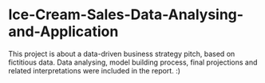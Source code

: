 # Ice-Cream-Sales-Data-Analysing-and-Application
This project is about a data-driven business strategy pitch, based on fictitious data. Data analysing, model building process, final projections and related interpretations were included in the report. :)
